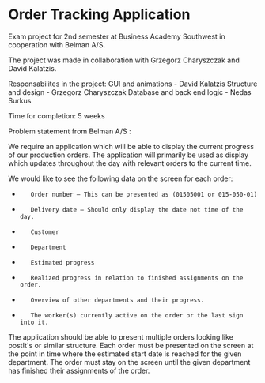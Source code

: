 # Order Tracking Application

Exam project for 2nd semester at Business Academy Southwest in cooperation with Belman A/S.

The project was made in collaboration with Grzegorz Charyszczak and David	Kalatzis.

Responsabilites in the project: 
GUI and animations - David	Kalatzis
Structure and design - Grzegorz Charyszczak
Database and back end logic - Nedas Surkus

Time for completion: 5 weeks

Problem statement from Belman A/S :

We require an application which will be able to display the current progress of our production orders. The application will primarily be used as display which updates throughout the day with relevant orders to the current time.

We would like to see the following data on the screen for each order:

-        Order number – This can be presented as (01505001 or 015-050-01)

-        Delivery date – Should only display the date not time of the day.

-        Customer

-        Department

-        Estimated progress

-        Realized progress in relation to finished assignments on the order.

-        Overview of other departments and their progress.

-        The worker(s) currently active on the order or the last sign into it.

The application should be able to present multiple orders looking like postIt's or similar structure. Each order must be presented on the screen at the point in time where the estimated start date is reached for the given department. The order must stay on the screen until the given department has finished their assignments of the order.

